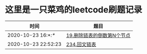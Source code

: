 # 这里是一只菜鸡的leetcode刷题记录

时间|题目
---|---
2020-10-23 16:\**:\**|[19.删除链表的倒数第N个节点](https://leetcode-cn.com/problems/remove-nth-node-from-end-of-list/)
2020-10-23 22:52:23|[234.回文链表](https://leetcode-cn.com/problems/palindrome-linked-list/)
